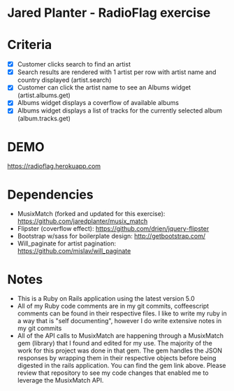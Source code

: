 # Jared Planter - RadioFlag exercise

# Criteria
- [x] Customer clicks search to find an artist
- [x] Search results are rendered with 1 artist per row with artist name and country displayed (artist.search)
- [x] Customer can click the artist name to see an Albums widget (artist.albums.get)
- [x] Albums widget displays a coverflow of available albums
- [x] Albums widget displays a list of tracks for the currently selected album (album.tracks.get)

# DEMO
https://radioflag.herokuapp.com

# Dependencies 
* MusixMatch (forked and updated for this exercise): https://github.com/jaredplanter/musix_match
* Flipster (coverflow effect): https://github.com/drien/jquery-flipster
* Bootstrap w/sass for boilerplate design: http://getbootstrap.com/
* Will_paginate for artist pagination: https://github.com/mislav/will_paginate

# Notes
* This is a Ruby on Rails application using the latest version 5.0
* All of my Ruby code comments are in my git commits, coffeescript comments can be found in their respective files. I like to write my ruby in a way that is "self documenting", however I do write extensive notes in my git commits
* All of the API calls to MusixMatch are happening through a MusixMatch gem (library) that I found and edited for my use. The majority of the work for this project was done in that gem. The gem handles the JSON responses by wrapping them in their respective objects before being digested in the rails application. You can find the gem link above. Please review that repository to see my code changes that enabled me to leverage the MusixMatch API.
